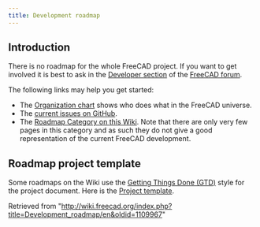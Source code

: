 ```yaml
---
title: Development roadmap
---
```

## Introduction

There is no roadmap for the whole FreeCAD project. If you want to get involved it is best to ask in the [Developer section](https://forum.freecadweb.org/viewforum.php?f=10) of the [FreeCAD forum](https://forum.freecadweb.org/index.php).

The following links may help you get started:

* The [Organization chart](/Organization_chart "Organization chart") shows who does what in the FreeCAD universe.
* The [current issues on GitHub](https://github.com/FreeCAD/FreeCAD/issues?q=is%3Aopen+is%3Aissue).
* The [Roadmap Category on this Wiki](/Category:Roadmap "Category:Roadmap"). Note that there are only very few pages in this category and as such they do not give a good representation of the current FreeCAD development.

## Roadmap project template

Some roadmaps on the Wiki use the [Getting Things Done (GTD)](https://en.wikipedia.org/wiki/Getting_Things_Done#Methodology) style for the project document. Here is the [Project template](/Project_template "Project template").

Retrieved from "<http://wiki.freecad.org/index.php?title=Development_roadmap/en&oldid=1109967>"
